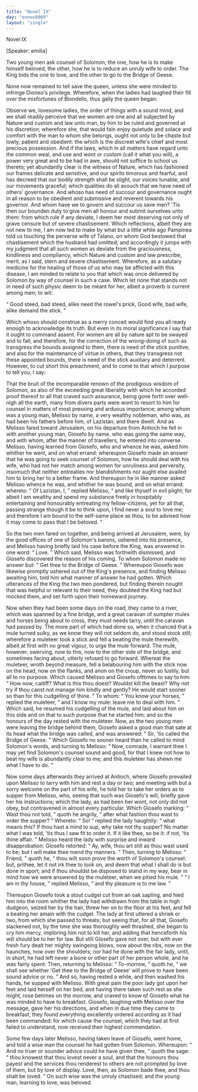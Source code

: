 ```yaml
---
title: "Novel IX"
day: "ennov0909"
layout: "single"
---
```

<html>
 <head>
 </head>
 <body>
  <div id="nov0909" type="novella" who="emilia">
   <head>
    Novel IX
   </head>
   <p>
    [Speaker: emilia]
   </p>
   <argument>
    <p>
     <milestone id="p09090001"/>
     <!--(i)-->
     Two young men ask counsel of Solomon; the one, how he
 is to make himself beloved, the other, how he is to reduce
 an unruly wife to order. The King bids the one to
 love, and the other to go to the Bridge of Geese.
     <!--(/i)-->
    </p>
   </argument>
   <div3 type="commentary" who="author">
    <p>
     <milestone id="p09090002"/>
     <!--(sc)-->
     None
     <!--(/sc)-->
     now remained to tell save the queen, unless she were
      minded to infringe Dioneo's privilege. Wherefore, when the ladies
      had laughed their fill over the misfortunes of Biondello, thus gaily
      the queen began:
    </p>
   </div3>
   <div3 type="commentary" who="emilia">
    <p>
     <milestone id="p09090003"/>
     Observe we, lovesome ladies, the order of things
      with a sound mind, and we shall readily perceive that we women are
      one and all subjected by Nature and custom and law unto man, by
      him to be ruled and governed at his discretion; wherefore she, that
      would fain enjoy quietude and solace and comfort with the man to
      whom she belongs, ought not only to be chaste but lowly, patient
      and obedient: the which is the discreet wife's chief and most precious
      possession.
     <milestone id="p09090004"/>
     And if the laws, which in all matters have regard unto
      the common weal, and use and wont or custom (call it what you
      will), a power very great and to be had in awe, should not suffice to
      school us thereto; yet abundantly clear is the witness of Nature,
      which has fashioned our frames delicate and sensitive, and our spirits
      timorous and fearful, and has decreed that our bodily strength shall
      be slight, our voices tunable, and our movements graceful; which
      qualities do all avouch that we have need of others' governance.
     <milestone id="p09090005"/>
     And whoso has need of succour and governance ought in all reason
      to be obedient and submissive and reverent towards his governor.
      And whom have we to govern and succour us save men? 'Tis then
      our bounden duty to give men all honour and submit ourselves unto
      them: from which rule if any deviate, I deem her most deserving
      not only of grave censure but of severe chastisement.
     <milestone id="p09090006"/>
     Which
     <pb n="303"/>
     reflections,
      albeit they are not new to me, I am now led to make by
      what but a little while ago Pampinea told us touching the perverse
      wife of Talano, on whom God bestowed that chastisement which
      the husband had omitted; and accordingly it jumps with my judgment
      that all such women as deviate from the graciousness, kindliness
      and compliancy, which Nature and custom and law prescribe, merit,
      as I said, stern and severe chastisement.
     <milestone id="p09090007"/>
     Wherefore, as a salutary
      medicine for the healing of those of us who may be afflicted with
      this disease, I am minded to relate to you that which was once
      delivered by Solomon by way of counsel in such a case. Which let
      none that stands not in need of such physic deem to be meant for
      her, albeit a proverb is current among men; to wit:
    </p>
    <p>
     <q direct="unspecified" type="proverb">
      Good steed, bad steed, alike need the rowel's prick,
	Good wife, bad wife, alike demand the stick.
     </q>
    </p>
    <p>
     <milestone id="p09090008"/>
     Which whoso should construe as a merry conceit would find you all
      ready enough to acknowledge its truth. But even in its moral
      significance I say that it ought to command assent.
     <milestone id="p09090009"/>
     For women are
      all by nature apt to be swayed and to fall; and therefore, for the
      correction of the wrong-doing of such as transgress the bounds
      assigned to them, there is need of the stick punitive; and also for the
      maintenance of virtue in others, that they transgress not these
      appointed bounds, there is need of the stick auxiliary and deterrent.
      However, to cut short this preachment, and to come to that which I
      purpose to tell you, I say:
    </p>
   </div3>
   <p>
    <milestone id="p09090010"/>
    That the bruit of the incomparable renown of the prodigious
 wisdom of Solomon, as also of the exceeding great liberality with
 which he accorded proof thereof to all that craved such assurance,
 being gone forth over well-nigh all the earth, many from divers parts
 were wont to resort to him for counsel in matters of most pressing
 and arduous importance; among whom was a young man, Melisso
 by name, a very wealthy nobleman, who was, as had been his fathers
 before him, of Lazistan, and there dwelt.
    <milestone id="p09090011"/>
    And as Melisso fared
 toward Jerusalem, on his departure from Antioch he fell in with
 another young man, Giosefo by name, who was going the same way,
 and with whom, after the manner of travellers, he entered into converse.
    <milestone id="p09090012"/>
    Melisso, having learned from Giosefo, who and whence he
 was, asked him whither he went, and on what errand: whereupon
    <pb n="304"/>
    Giosefo
 made an answer that he was going to seek counsel of Solomon,
 how he should deal with his wife, who had not her match among
 women for unruliness and perversity, insomuch that neither entreaties
 nor blandishments nor aught else availed him to bring her to a better
 frame. And thereupon he in like manner asked Melisso whence he
 was, and whither he was bound, and on what errand:
    <milestone id="p09090013"/>
    whereto:
    <q direct="unspecified">
     Of Lazistan, I,
    </q>
    replied Melisso,
    <q direct="unspecified">
     and like thyself in evil plight;
 for albeit I am wealthy and spend my substance freely in hospitably
 entertaining and honourably entreating my fellow-citizens, yet for
 all that, passing strange though it be to think upon, I find never a
 soul to love me; and therefore I am bound to the self-same place as
 thou, to be advised how it may come to pass that I be beloved.
    </q>
   </p>
   <p>
    <milestone id="p09090014"/>
    So the two men fared on together, and being arrived at Jerusalem,
 were, by the good offices of one of Solomon's barons, ushered
 into his presence, and Melisso having briefly laid his case before the
 King, was answered in one word:
    <q direct="unspecified">
     Love.
    </q>
    <milestone id="p09090015"/>
    Which said, Melisso
 was forthwith dismissed, and Giosefo discovered the reason of his
 coming. To whom Solomon made no answer but:
    <q direct="unspecified">
     Get thee
 to the Bridge of Geese.
    </q>
    Whereupon Giosefo was likewise promptly
 ushered out of the King's presence, and finding Melisso awaiting
 him, told him what manner of answer he had gotten.
    <milestone id="p09090016"/>
    Which
 utterances of the King the two men pondered, but finding therein
 nought that was helpful or relevant to their need, they doubted
 the King had but mocked them, and set forth upon their homeward
 journey.
   </p>
   <p>
    Now when they had been some days on the road, they came to
 a river, which was spanned by a fine bridge, and a great caravan of
 sumpter mules and horses being about to cross, they must needs
 tarry, until the caravan had passed by.
    <milestone id="p09090017"/>
    The more part of which
 had done so, when it chanced that a mule turned sulky, as we know
 they will not seldom do, and stood stock still; wherefore a muleteer
 took a stick and fell a beating the mule therewith, albeit at first with
 no great vigour, to urge the mule forward.
    <milestone id="p09090018"/>
    The mule, however,
 swerving, now to this, now to the other side of the bridge, and sometimes
 facing about, utterly refused to go forward. Whereat the
 muleteer, wroth beyond measure, fell a belabouring him with the stick
 now on the head, now on the flanks, and anon on the croup, never
 so lustily, but all to no purpose.
    <milestone id="p09090019"/>
    Which caused Melisso and Giosefo
    <pb n="305"/>
    ofttimes
 to say to him:
    <q direct="unspecified">
     How now, caitiff? What is this thou
 doest? Wouldst kill the beast? Why not try if thou canst not
 manage him kindly and gently? He would start sooner so than for
 this cudgelling of thine.
    </q>
    <milestone id="p09090020"/>
    To whom:
    <q direct="unspecified">
     You know your horses,
    </q>
    replied the muleteer,
    <q direct="unspecified">
     and I know my mule: leave me to deal with
 him.
    </q>
    Which said, he resumed his cudgelling of the mule, and laid
 about him on this side and on that to such purpose that he started
 him; and so the honours of the day rested with the muleteer.
    <milestone id="p09090021"/>
    Now,
 as the two young men were leaving the bridge behind them, Giosefo
 asked a good man that sate at its head what the bridge was called,
 and was answered:
    <q direct="unspecified">
     Sir, 'tis called the Bridge of Geese.
    </q>
    <milestone id="p09090022"/>
    Which
 Giosefo no sooner heard than he called to mind Solomon's words,
 and turning to Melisso:
    <q direct="unspecified">
     Now, comrade, I warrant thee I may
 yet find Solomon's counsel sound and good, for that I knew not how
 to beat my wife is abundantly clear to me; and this muleteer has
 shewn me what I have to do.
    </q>
   </p>
   <p>
    <milestone id="p09090023"/>
    Now some days afterwards they arrived at Antioch, where
 Giosefo prevailed upon Melisso to tarry with him and rest a day or
 two; and meeting with but a sorry welcome on the part of his wife,
 he told her to take her orders as to supper from Melisso, who, seeing
 that such was Giosefo's will, briefly gave her his instructions; which
 the lady, as had been her wont, not only did not obey, but contravened
 in almost every particular.
    <milestone id="p09090024"/>
    Which Giosefo marking:
    <q direct="unspecified">
     Wast
 thou not told,
    </q>
    quoth he angrily,
    <q direct="unspecified">
     after what fashion thou wast to
 order the supper?
    </q>
    <milestone id="p09090025"/>
    Whereto:
    <q direct="unspecified">
     So!
    </q>
    replied the lady haughtily:
    <q direct="unspecified">
     what means this? If thou hast a mind to sup, why take not thy
 supper? No matter what I was told, 'tis thus I saw fit to order it.
 If it like thee, so be it: if not, 'tis thine affair.
    </q>
    <milestone id="p09090026"/>
    Melisso heard the
 lady with surprise and inward disapprobation: Giosefo retorted:
    <q direct="unspecified">
     Ay, wife, thou art still as thou wast used to be; but I will make
 thee mend thy manners.
    </q>
    Then, turning to Melisso:
    <q direct="unspecified">
     Friend,
    </q>
    quoth he,
    <q direct="unspecified">
     thou wilt soon prove the worth of Solomon's counsel:
 but, prithee, let it not irk thee to look on, and deem that what I shall
 do is but done in sport; and if thou shouldst be disposed to stand in
 my way, bear in mind how we were answered by the muleteer,
 when we pitied his mule.
    </q>
    <milestone id="p09090027"/>
    <q direct="unspecified">
     I am in thy house,
    </q>
    replied Melisso,
    <q direct="unspecified">
     and thy pleasure is to me law.
    </q>
   </p>
   <p>
    <milestone id="p09090028"/>
    Thereupon Giosefo took a stout cudgel cut from an oak sapling,
    <pb n="306"/>
    and
 hied him into the room whither the lady had withdrawn from
 the table in high dudgeon, seized her by the hair, threw her on to
 the floor at his feet, and fell a beating her amain with the cudgel.
    <milestone id="p09090029"/>
    The lady at first uttered a shriek or two, from which she passed to
 threats; but seeing that, for all that, Giosefo slackened not, by the
 time she was thoroughly well thrashed, she began to cry him mercy,
 imploring him not to kill her, and adding that henceforth his will
 should be to her for law.
    <milestone id="p09090030"/>
    But still Giosefo gave not over, but with
 ever fresh fury dealt her mighty swingeing blows, now about the
 ribs, now on the haunches, now over the shoulders; nor had he
 done with the fair lady, until, in short, he had left never a bone or
 other part of her person whole, and he was fairly spent.
    <milestone id="p09090031"/>
    Then,
 returning to Melisso:
    <q direct="unspecified">
     To-morrow,
    </q>
    quoth he,
    <q direct="unspecified">
     we shall see
 whether 'Get thee to the Bridge of Geese' will prove to have been
 sound advice or no.
    </q>
    And so, having rested a while, and then washed
 his hands, he supped with Melisso.
    <milestone id="p09090032"/>
    With great pain the poor lady
 got upon her feet and laid herself on her bed, and having there taken
 such rest as she might, rose betimes on the morrow, and craved to
 know of Giosefo what he was minded to have to breakfast.
    <milestone id="p09090033"/>
    Giosefo,
 laughing with Melisso over the message, gave her his directions, and
 when in due time they came to breakfast, they found everything
 excellently ordered according as it had been commanded: for which
 cause the counsel, which they had at first failed to understand, now
 received their highest commendation.
   </p>
   <p>
    <milestone id="p09090034"/>
    Some few days later Melisso, having taken leave of Giosefo,
 went home, and told a wise man the counsel he had gotten from
 Solomon. Whereupon:
    <q direct="unspecified">
     And no truer or sounder advice could
 he have given thee,
    </q>
    quoth the sage:
    <q direct="unspecified">
     thou knowest that thou
 lovest never a soul, and that the honours thou payest and the services
 thou renderest to others are not prompted by love of them, but by
 love of display. Love, then, as Solomon bade thee, and thou shalt
 be loved.
    </q>
    <milestone id="p09090035"/>
    On such wise was the unruly chastised; and the young
 man, learning to love, was beloved.
   </p>
  </div>
 </body>
</html>